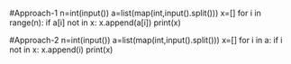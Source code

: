 #Approach-1
n=int(input())
a=list(map(int,input().split()))
x=[]
for i in range(n):
  if a[i] not in x:
    x.append(a[i])
print(x)

#Approach-2
n=int(input())
a=list(map(int,input().split()))
x=[]
for i in a:
  if i not in x:
    x.append(i)
print(x)
